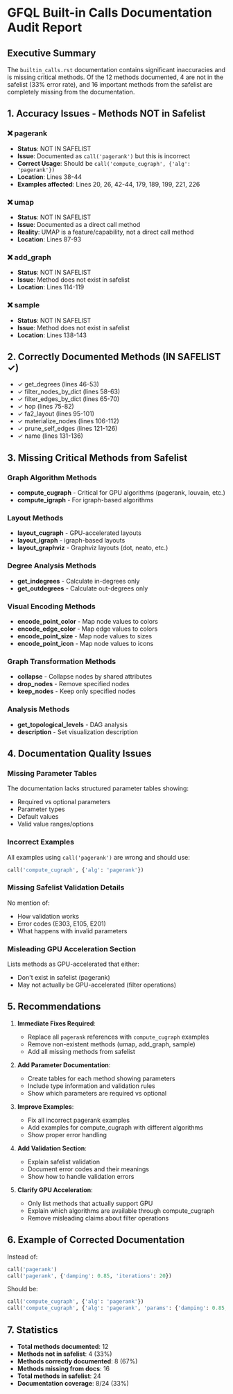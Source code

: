 # GFQL Built-in Calls Documentation Audit Report

## Executive Summary

The `builtin_calls.rst` documentation contains significant inaccuracies and is missing critical methods. Of the 12 methods documented, 4 are not in the safelist (33% error rate), and 16 important methods from the safelist are completely missing from the documentation.

## 1. Accuracy Issues - Methods NOT in Safelist

### ❌ pagerank
- **Status**: NOT IN SAFELIST
- **Issue**: Documented as `call('pagerank')` but this is incorrect
- **Correct Usage**: Should be `call('compute_cugraph', {'alg': 'pagerank'})`
- **Location**: Lines 38-44
- **Examples affected**: Lines 20, 26, 42-44, 179, 189, 199, 221, 226

### ❌ umap
- **Status**: NOT IN SAFELIST
- **Issue**: Documented as a direct call method
- **Reality**: UMAP is a feature/capability, not a direct call method
- **Location**: Lines 87-93

### ❌ add_graph
- **Status**: NOT IN SAFELIST
- **Issue**: Method does not exist in safelist
- **Location**: Lines 114-119

### ❌ sample
- **Status**: NOT IN SAFELIST
- **Issue**: Method does not exist in safelist
- **Location**: Lines 138-143

## 2. Correctly Documented Methods (IN SAFELIST ✓)

- ✓ get_degrees (lines 46-53)
- ✓ filter_nodes_by_dict (lines 58-63)
- ✓ filter_edges_by_dict (lines 65-70)
- ✓ hop (lines 75-82)
- ✓ fa2_layout (lines 95-101)
- ✓ materialize_nodes (lines 106-112)
- ✓ prune_self_edges (lines 121-126)
- ✓ name (lines 131-136)

## 3. Missing Critical Methods from Safelist

### Graph Algorithm Methods
- **compute_cugraph** - Critical for GPU algorithms (pagerank, louvain, etc.)
- **compute_igraph** - For igraph-based algorithms

### Layout Methods
- **layout_cugraph** - GPU-accelerated layouts
- **layout_igraph** - igraph-based layouts
- **layout_graphviz** - Graphviz layouts (dot, neato, etc.)

### Degree Analysis Methods
- **get_indegrees** - Calculate in-degrees only
- **get_outdegrees** - Calculate out-degrees only

### Visual Encoding Methods
- **encode_point_color** - Map node values to colors
- **encode_edge_color** - Map edge values to colors
- **encode_point_size** - Map node values to sizes
- **encode_point_icon** - Map node values to icons

### Graph Transformation Methods
- **collapse** - Collapse nodes by shared attributes
- **drop_nodes** - Remove specified nodes
- **keep_nodes** - Keep only specified nodes

### Analysis Methods
- **get_topological_levels** - DAG analysis
- **description** - Set visualization description

## 4. Documentation Quality Issues

### Missing Parameter Tables
The documentation lacks structured parameter tables showing:
- Required vs optional parameters
- Parameter types
- Default values
- Valid value ranges/options

### Incorrect Examples
All examples using `call('pagerank')` are wrong and should use:
```python
call('compute_cugraph', {'alg': 'pagerank'})
```

### Missing Safelist Validation Details
No mention of:
- How validation works
- Error codes (E303, E105, E201)
- What happens with invalid parameters

### Misleading GPU Acceleration Section
Lists methods as GPU-accelerated that either:
- Don't exist in safelist (pagerank)
- May not actually be GPU-accelerated (filter operations)

## 5. Recommendations

1. **Immediate Fixes Required**:
   - Replace all `pagerank` references with `compute_cugraph` examples
   - Remove non-existent methods (umap, add_graph, sample)
   - Add all missing methods from safelist

2. **Add Parameter Documentation**:
   - Create tables for each method showing parameters
   - Include type information and validation rules
   - Show which parameters are required vs optional

3. **Improve Examples**:
   - Fix all incorrect pagerank examples
   - Add examples for compute_cugraph with different algorithms
   - Show proper error handling

4. **Add Validation Section**:
   - Explain safelist validation
   - Document error codes and their meanings
   - Show how to handle validation errors

5. **Clarify GPU Acceleration**:
   - Only list methods that actually support GPU
   - Explain which algorithms are available through compute_cugraph
   - Remove misleading claims about filter operations

## 6. Example of Corrected Documentation

Instead of:
```python
call('pagerank')
call('pagerank', {'damping': 0.85, 'iterations': 20})
```

Should be:
```python
call('compute_cugraph', {'alg': 'pagerank'})
call('compute_cugraph', {'alg': 'pagerank', 'params': {'damping': 0.85, 'max_iter': 20}})
```

## 7. Statistics

- **Total methods documented**: 12
- **Methods not in safelist**: 4 (33%)
- **Methods correctly documented**: 8 (67%)
- **Methods missing from docs**: 16
- **Total methods in safelist**: 24
- **Documentation coverage**: 8/24 (33%)
